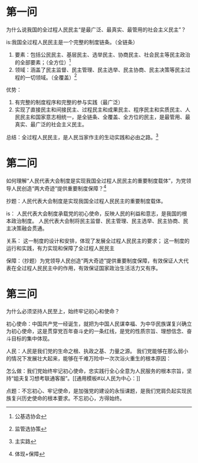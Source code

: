 # 第一问
为什么说我国的全过程人民民主“是最广泛、最真实、最管用的社会主义民主”？


is:我国全过程人民民主是一个完整的制度链条。（全链条）
1. 要素：包括公民民主、基层民主、选举民主、协商民主、社会民主等民主政治的全部要素；（全方位）[^1]
2. 领域：涵盖了民主监督、民主管理、民主选举、民主协商、民主决策等民主过程的一切领域。（全覆盖）[^2]

优势：
1. 有完整的制度程序和完整的参与实践（最广泛）
2. 实现了直接民主和间接民主、过程民主和成果民主、程序民主和实质民主、人民民主和国家意志相统一，是全链条、全覆盖、全方位的民主，是最管用、最真实、最广泛的社会主义民主。

总结：全过程人民民主，是人民当家作主的生动实践和必由之路。[^3]

# 第二问

如何理解“人民代表大会制度是实现我国全过程人民民主的重要制度载体”，为党领导人民创造“两大奇迹”提供重要制度保障？[^4]

抄题：人民代表大会制度是实现我国全过程人民民主的重要制度载体。

is：
人民代表大会制度承载党的初心使命，反映人民的利益和意志，是我国的根本政治制度。
人民代表大会制将民主监督、民主管理、民主选举、民主协商、民主决策融会贯通。

关系：
这一制度的设计和安排，体现了发展全过程人民民主的要求；
这一制度的运行和实践，有力实现和保障了全过程人民民主

保障：（抄题）为党领导人民创造“两大奇迹”提供重要制度保障，有效保证人大代表在全过程人民民主中的作用，有效保证国家政治生活活力又有序。

# 第三问

为什么必须坚持人民至上，始终牢记初心和使命？

初心使命：中国共产党一经诞生，就把为中国人民谋幸福、为中华民族谋复兴确立为初心使命，这是贯穿党百年奋斗史的一条红线，是党的性质宗旨、理想信念、奋斗目标的集中体现。

人民：人民是我们党的生命之根、执政之基、力量之源。
我们党能够在那么弱小的情况下发展壮大起来，能够在千难万险中一次次浴火重生的根本原因：

怎么做：我们党始终牢记初心使命，忠实践行全心全意为人民服务的根本宗旨，坚持“姐夫复习想考联通客服”。[[通用模板#以人民为中心：]]

点题：不忘初心、牢记使命，是加强党的建设的永恒课题，是我们党肩负起实现民族复兴历史使命的根本要求。不忘初心，方得始终。

[^1]: 公基选协会
[^2]: 监管选协策
[^3]: 主实路
[^4]: 体现+保障